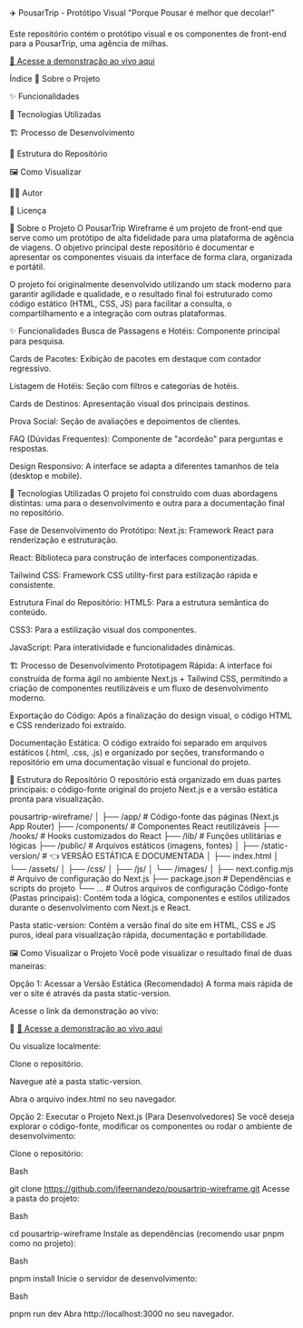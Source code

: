 ✈️ PousarTrip - Protótipo Visual
"Porque Pousar é melhor que decolar!"

Este repositório contém o protótipo visual e os componentes de front-end para a PousarTrip, uma agência de milhas.

[🔗 Acesse a demonstração ao vivo aqui](https://pousartrip-wireframe.vercel.app/)


Índice
📝 Sobre o Projeto

✨ Funcionalidades

🚀 Tecnologias Utilizadas

🏗️ Processo de Desenvolvimento

📂 Estrutura do Repositório

🖼️ Como Visualizar

👨‍💻 Autor

📄 Licença

📝 Sobre o Projeto
O PousarTrip Wireframe é um projeto de front-end que serve como um protótipo de alta fidelidade para uma plataforma de agência de viagens. O objetivo principal deste repositório é documentar e apresentar os componentes visuais da interface de forma clara, organizada e portátil.

O projeto foi originalmente desenvolvido utilizando um stack moderno para garantir agilidade e qualidade, e o resultado final foi estruturado como código estático (HTML, CSS, JS) para facilitar a consulta, o compartilhamento e a integração com outras plataformas.

✨ Funcionalidades
Busca de Passagens e Hotéis: Componente principal para pesquisa.

Cards de Pacotes: Exibição de pacotes em destaque com contador regressivo.

Listagem de Hotéis: Seção com filtros e categorias de hotéis.

Cards de Destinos: Apresentação visual dos principais destinos.

Prova Social: Seção de avaliações e depoimentos de clientes.

FAQ (Dúvidas Frequentes): Componente de "acordeão" para perguntas e respostas.

Design Responsivo: A interface se adapta a diferentes tamanhos de tela (desktop e mobile).

🚀 Tecnologias Utilizadas
O projeto foi construído com duas abordagens distintas: uma para o desenvolvimento e outra para a documentação final no repositório.

Fase de Desenvolvimento do Protótipo:
Next.js: Framework React para renderização e estruturação.

React: Biblioteca para construção de interfaces componentizadas.

Tailwind CSS: Framework CSS utility-first para estilização rápida e consistente.

Estrutura Final do Repositório:
HTML5: Para a estrutura semântica do conteúdo.

CSS3: Para a estilização visual dos componentes.

JavaScript: Para interatividade e funcionalidades dinâmicas.

🏗️ Processo de Desenvolvimento
Prototipagem Rápida: A interface foi construída de forma ágil no ambiente Next.js + Tailwind CSS, permitindo a criação de componentes reutilizáveis e um fluxo de desenvolvimento moderno.

Exportação do Código: Após a finalização do design visual, o código HTML e CSS renderizado foi extraído.

Documentação Estática: O código extraído foi separado em arquivos estáticos (.html, .css, .js) e organizado por seções, transformando o repositório em uma documentação visual e funcional do projeto.

📂 Estrutura do Repositório
O repositório está organizado em duas partes principais: o código-fonte original do projeto Next.js e a versão estática pronta para visualização.

pousartrip-wireframe/
│
├── /app/                     # Código-fonte das páginas (Next.js App Router)
├── /components/              # Componentes React reutilizáveis
├── /hooks/                   # Hooks customizados do React
├── /lib/                     # Funções utilitárias e lógicas
├── /public/                  # Arquivos estáticos (imagens, fontes)
│
├── /static-version/          # 👈 VERSÃO ESTÁTICA E DOCUMENTADA
│   ├── index.html
│   └── /assets/
│       ├── /css/
│       ├── /js/
│       └── /images/
│
├── next.config.mjs           # Arquivo de configuração do Next.js
├── package.json              # Dependências e scripts do projeto
└── ...                       # Outros arquivos de configuração
Código-fonte (Pastas principais): Contém toda a lógica, componentes e estilos utilizados durante o desenvolvimento com Next.js e React.

Pasta static-version: Contém a versão final do site em HTML, CSS e JS puros, ideal para visualização rápida, documentação e portabilidade.

🖼️ Como Visualizar o Projeto
Você pode visualizar o resultado final de duas maneiras:

Opção 1: Acessar a Versão Estática (Recomendado)
A forma mais rápida de ver o site é através da pasta static-version.

Acesse o link da demonstração ao vivo:

🔗 [🔗 Acesse a demonstração ao vivo aqui](https://pousartrip-wireframe.vercel.app/)

Ou visualize localmente:

Clone o repositório.

Navegue até a pasta static-version.

Abra o arquivo index.html no seu navegador.

Opção 2: Executar o Projeto Next.js (Para Desenvolvedores)
Se você deseja explorar o código-fonte, modificar os componentes ou rodar o ambiente de desenvolvimento:

Clone o repositório:

Bash

git clone https://github.com/jfeernandezo/pousartrip-wireframe.git
Acesse a pasta do projeto:

Bash

cd pousartrip-wireframe
Instale as dependências (recomendo usar pnpm como no projeto):

Bash

pnpm install
Inicie o servidor de desenvolvimento:

Bash

pnpm run dev
Abra http://localhost:3000 no seu navegador.
